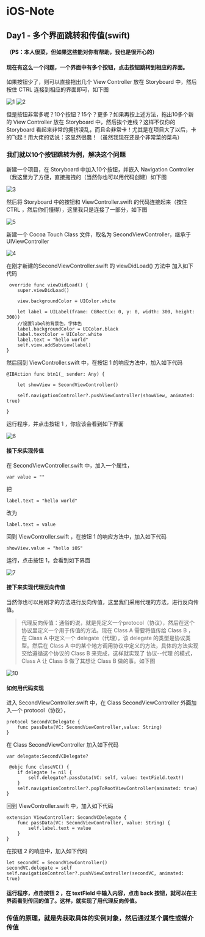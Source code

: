 # iOS-Note



## Day1 - 多个界面跳转和传值(swift)
#### （PS：本人很菜，但如果这些能对你有帮助，我也是很开心的）
#### 现在有这么一个问题，一个界面中有多个按钮，点击按钮跳转到相应的界面。

如果按钮少了，则可以直接拖出几个 View Controller 放在 Storyboard 中，然后按住 CTRL 连接到相应的界面即可，如下图

![1](/Users/mac/Desktop/GitHub/iOS-Note/image/1.png)
![2](/Users/mac/Desktop/GitHub/iOS-Note/image/2.png)

但是按钮非常多呢？10个按钮？15个？更多？如果再按上述方法，拖出10多个新的 View Controller 放在 Storyboard 中，然后挨个连线？这样不仅你的 Storyboard 看起来非常的拥挤凌乱，而且会非常卡！尤其是在项目大了以后，卡的飞起！用大佬的话说：这显然很蠢！（虽然我现在还是个非常菜的菜鸟）

### 我们就以10个按钮跳转为例，解决这个问题


新建一个项目，在 Storyboard 中加入10个按钮，并嵌入 Navigation Controller（我这里为了方便，直接拖拽的（当然你也可以用代码创建）如下图 

![3](/Users/mac/Desktop/GitHub/iOS-Note/image/3.png)

然后将 Storyboard 中的按钮和 ViewController.swift 的代码连接起来（按住 CTRL ，然后你们懂得），这里我只是连接了一部分，如下图

![5](/Users/mac/Desktop/GitHub/iOS-Note/image/5.png)

新建一个 Cocoa Touch Class 文件，取名为 SecondViewController，继承于 UIViewController

![4](/Users/mac/Desktop/GitHub/iOS-Note/image/4.png)

在刚才新建的SecondViewController.swift 的 viewDidLoad() 方法中 加入如下代码

	 override func viewDidLoad() {
        super.viewDidLoad()
        
        view.backgroundColor = UIColor.white
        
        let label = UILabel(frame: CGRect(x: 0, y: 0, width: 300, height: 300))
        //设置label的背景色，字体色
        label.backgroundColor = UIColor.black
        label.textColor = UIColor.white
        label.text = "hello world"
        self.view.addSubview(label)    
    }


然后回到 ViewController.swift 中，在按钮 1 的响应方法中，加入如下代码

	@IBAction func btn1(_ sender: Any) {
        
        let showView = SecondViewController()
        
        self.navigationController?.pushViewController(showView, animated: true)
        
    }


运行程序，并点击按钮 1 ，你应该会看到如下界面

![6](/Users/mac/Desktop/GitHub/iOS-Note/image/6.png)



#### 接下来实现传值


在 SecondViewController.swift 中，加入一个属性，

	var value = ""
	
把 

	label.text = "hello world"
改为

	label.text = value

回到 ViewController.swift ，在按钮 1 的响应方法中，加入如下代码

	showView.value = "hello iOS"
	
运行，点击按钮 1，会看到如下界面

![7](/Users/mac/Desktop/GitHub/iOS-Note/image/7.png)


#### 接下来实现代理反向传值

当然你也可以用刚才的方法进行反向传值，这里我们采用代理的方法，进行反向传值。

> 代理反向传值：通俗的说，就是先定义一个protocol（协议），然后在这个协议里定义一个用于传值的方法。现在 Class A 需要将值传给 Class B ，在 Class A 中定义一个 delegate（代理），该 delegate 的类型是协议类型。然后在 Class A 中的某个地方调用协议中定义的方法，具体的方法实现交给遵循这个协议的 Class B 来完成，这样就实现了 协议--代理 的模式，Class A 让 Class B 做了其想让 Class B 做的事。如下图

![10](https://upload-images.jianshu.io/upload_images/1199539-8842e8d62162f7e6.png?imageMogr2/auto-orient/strip%7CimageView2/2/w/700)

#### 如何用代码实现
进入 SecondViewController.swift 中，在 Class SecondViewController 外面加入一个 protocol（协议），

	protocol SecondVCDelegate {
    	func passData(VC: SecondViewController,value: String)
	}

在 Class SecondViewController 加入如下代码

	var delegate:SecondVCDelegate?

> 

	 @objc func closeVC() {
        if delegate != nil {
            self.delegate?.passData(VC: self, value: textField.text!)
        }
        self.navigationController?.popToRootViewController(animated: true)
    }


回到 ViewController.swift 中，加入如下代码

	extension ViewController: SecondVCDelegate {
	    func passData(VC: SecondViewController, value: String) {
	        self.label.text = value
	    }
	}

在按钮 2 的响应中，加入如下代码

	let secondVC = SecondViewController()
    secondVC.delegate = self
    self.navigationController?.pushViewController(secondVC, animated: true)


#### 运行程序，点击按钮 2 ，在 textField 中输入内容，点击 back 按钮，就可以在主界面看到传回的值了。这样，就实现了用代理反向传值。

### 传值的原理，就是先获取具体的实例对象，然后通过某个属性或媒介传值










